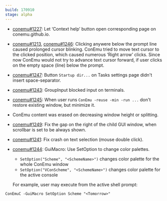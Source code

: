 ```yaml
---
build: 170910
stage: alpha
---
```


* [conemu#1227](https://github.com/Maximus5/ConEmu/issues/1227): Let ‘Context help’ button open corresponding page on conemu.github.io.
* [conemu#1213](https://github.com/Maximus5/ConEmu/issues/1213), [conemu#1246](https://github.com/Maximus5/ConEmu/issues/1246): Clicking anywere below the prompt line caused prolonged cursor blinking.
  ConEmu tried to move text cursor to the clicked position, which caused numerous ‘Right arrow’ clicks.
  Since now ConEmu would not try to advance text cursor forward, if user clicks on the empty
  space (line) below the prompt.
* [conemu#1247](https://github.com/Maximus5/ConEmu/issues/1247): Button `Startup dir...` on Tasks settings page didn't insert space-separator.
* [conemu#1243](https://github.com/Maximus5/ConEmu/issues/1243): GroupInput blocked input on terminals.
* [conemu#1245](https://github.com/Maximus5/ConEmu/issues/1245): When user runs `ConEmu -reuse -min -run ...` don't restore existing window, but minimize it.
* ConEmu content was erased on decreasing window height or splitting.
* [conemu#1249](https://github.com/Maximus5/ConEmu/issues/1249): Fix the gap on the right of the child GUI window, when scrollbar is set to be always shown.
* [conemu#1241](https://github.com/Maximus5/ConEmu/issues/1241): Fix crash on text selection (mouse double click).
* [conemu#1244](https://github.com/Maximus5/ConEmu/issues/1244): GuiMacro: Use SetOption to change color palettes.

  * `SetOption("Scheme", "<SchemeName>")` changes color palette for the whole ConEmu window
  * `SetOption("VConScheme", "<SchemeName>")` changes color palette for the active console

  For example, user may execute from the active shell prompt:

~~~
ConEmuC -GuiMacro SetOption Scheme "<Tomorrow>"
~~~
